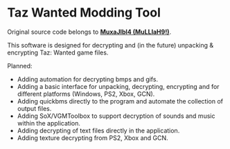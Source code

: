 # Taz Wanted Modding Tool
Original source code belongs to **[MuxaJlbl4 (MuLLlaH9!)](https://github.com/MuxaJlbl4)**.

This software is designed for decrypting and (in the future) unpacking & encrypting Taz: Wanted game files.

Planned:
- Adding automation for decrypting bmps and gifs.
- Adding a basic interface for unpacking, decrypting, encrypting and for different platforms (Windows, PS2, Xbox, GCN).
- Adding quickbms directly to the program and automate the collection of output files.
- Adding SoX/VGMToolbox to support decryption of sounds and music within the application.
- Adding decrypting of text files directly in the application.
- Adding texture decrypting from PS2, Xbox and GCN.
